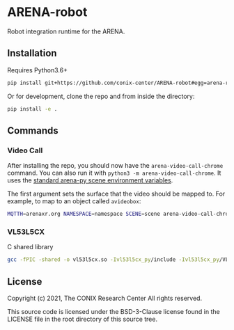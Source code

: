 ARENA-robot
===========
Robot integration runtime for the ARENA.

## Installation
Requires Python3.6+
```bash
pip install git+https://github.com/conix-center/ARENA-robot#egg=arena-robot
```

Or for development, clone the repo and from inside the directory:
```bash
pip install -e .
```

## Commands

### Video Call

After installing the repo, you should now have the `arena-video-call-chrome` command. You can also run it with `python3 -m arena-video-call-chrome`. It uses the [standard arena-py scene environment variables](https://arena.conix.io/content/python/#running-from-the-command-line).

The first argument sets the surface that the video should be mapped to. For example, to map to an object called `avideobox`:
```bash
MQTTH=arenaxr.org NAMESPACE=namespace SCENE=scene arena-video-call-chrome avideobox
```

### VL53L5CX

C shared library
```bash
gcc -fPIC -shared -o vl53l5cx.so -Ivl53l5cx_py/include -Ivl53l5cx_py/VL53L5CX_Linux_driver_1.1.2/user/platform -Ivl53l5cx_py/VL53L5CX_Linux_driver_1.1.2/user/uld-driver/inc vl53l5cx_py/src/*.c vl53l5cx_py/VL53L5CX_Linux_driver_1.1.2/user/platform/*.c vl53l5cx_py/VL53L5CX_Linux_driver_1.1.2/user/uld-driver/src/*.c -l
```

## License

Copyright (c) 2021, The CONIX Research Center
All rights reserved.

This source code is licensed under the BSD-3-Clause license found in the
LICENSE file in the root directory of this source tree.
